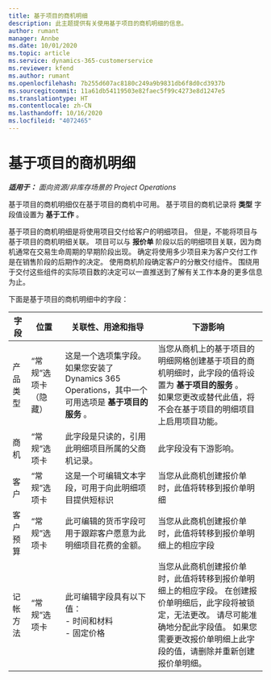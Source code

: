 ```yaml
---
title: 基于项目的商机明细
description: 此主题提供有关使用基于项目的商机明细的信息。
author: rumant
manager: Annbe
ms.date: 10/01/2020
ms.topic: article
ms.service: dynamics-365-customerservice
ms.reviewer: kfend
ms.author: rumant
ms.openlocfilehash: 7b255d607ac8180c249a9b9831db6f8d0cd3937b
ms.sourcegitcommit: 11a61db54119503e82faec5f99c4273e8d1247e5
ms.translationtype: HT
ms.contentlocale: zh-CN
ms.lasthandoff: 10/16/2020
ms.locfileid: "4072465"
---
```

# <a name="project-based-opportunity-lines"></a>基于项目的商机明细

_**适用于：** 面向资源/非库存场景的 Project Operations_


基于项目的商机明细仅在基于项目的商机中可用。 基于项目的商机记录将 **类型** 字段值设置为 **基于工作** 。

基于项目的商机明细是将使用项目交付给客户的明细项目。 但是，不能将项目与基于项目的商机明细关联。 项目可以与 **报价单** 阶段以后的明细项目关联，因为商机通常在交易生命周期的早期阶段出现。 确定将使用多少项目来为客户交付工作是在销售阶段的后期作的决定。 使用商机阶段确定客户的分散交付组件。 围绕用于交付这些组件的实际项目数的决定可以一直推送到了解有关工作本身的更多信息为止。

下面是基于项目的商机明细中的字段：

| **字段** | **位置** | **关联性、用途和指导** | **下游影响** |
| --- | --- | --- | --- |
| 产品类型 | “常规”选项卡（隐藏） | 这是一个选项集字段。 如果您安装了 Dynamics 365 Operations，其中一个可用选项是 **基于项目的服务** 。  | 当您从商机上的基于项目的明细网格创建基于项目的商机明细时，此字段的值将设置为 **基于项目的服务** 。 <br> 如果您更改或替代此值，将不会在基于项目的明细项目上启用项目功能。 |
| 商机​​ | “常规”选项卡 | 此字段是只读的，引用此明细项目所属的父商机记录。 | 此字段没有下游影响。 |
| 客户 | “常规”选项卡 | 这是一个可编辑文本字段，可用于向此明细项目提供短标识 | 当您从此商机创建报价单时，此值将转移到报价单明细 |
| 客户预算 | “常规”选项卡 | 此可编辑的货币字段可用于跟踪客户愿意为此明细项目花费的金额。 | 当您从此商机创建报价单时，此值将转移到报价单明细上的相应字段 |
| 记帐方法 | “常规”选项卡 | 此可编辑字段具有以下值：</br>- 时间和材料</br>- 固定价格 | 当您从此商机创建报价单时，此值将转移到报价单明细上的相应字段。 在创建报价单明细后，此字段将被锁定，无法更改。 请尽可能准确地分配此字段值。 如果您需要更改报价单明细上此字段的值，请删除并重新创建报价单明细。 |
